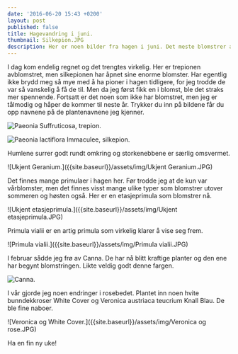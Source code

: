 ```yaml
---
date: '2016-06-20 15:43 +0200'
layout: post
published: false
title: Hagevandring i juni.
thumbnail: Silkepion.JPG
description: Her er noen bilder fra hagen i juni. Det meste blomstrer akkurat nå.
---
```


I dag kom endelig regnet og det trengtes virkelig. Her er trepionen avblomstret, men silkepionen har åpnet sine enorme blomster. Har egentlig ikke brydd meg så mye med å ha pioner i hagen tidligere, for jeg trodde de var så vanskelig å få de til. Men da jeg først fikk en i blomst, ble det straks mer spennende. Fortsatt er det noen som ikke har blomstret, men jeg er tålmodig og håper de kommer til neste år. Trykker du inn på bildene får du opp navnene på de plantenavnene jeg kjenner.

![Paeonia Suffruticosa, trepion.]({{site.baseurl}}/assets/img/Trepion.JPG)

![Paeonia lactiflora Immaculee, silkepion.]({{site.baseurl}}/assets/img/Silkepion.JPG)

<!--more-->

Humlene surrer godt rundt omkring og storkenebbene er særlig omsvermet. 

![Ukjent Geranium.]({{site.baseurl}}/assets/img/Ukjent Geranium.JPG)

Det finnes mange primulaer i hagen her. Før trodde jeg at de kun var vårblomster, men det finnes visst mange ulike typer som blomstrer utover sommeren og høsten også. Her er en etasjeprimula som blomstrer nå. 

![Ukjent etasjeprimula.]({{site.baseurl}}/assets/img/Ukjent etasjeprimula.JPG)

Primula vialii er en artig primula som virkelig klarer å vise seg frem. 

![Primula vialii.]({{site.baseurl}}/assets/img/Primula vialii.JPG)

I februar sådde jeg frø av Canna. De har nå blitt kraftige planter og den ene har begynt blomstringen. Likte veldig godt denne fargen. 

![Canna.]({{site.baseurl}}/assets/img/Canna.JPG)

I vår gjorde jeg noen endringer i rosebedet. Plantet inn noen hvite bunndekkroser White Cover og Veronica austriaca teucrium Knall Blau. De ble fine naboer.

![Veronica og White Cover.]({{site.baseurl}}/assets/img/Veronica og rose.JPG)

Ha en fin ny uke!










